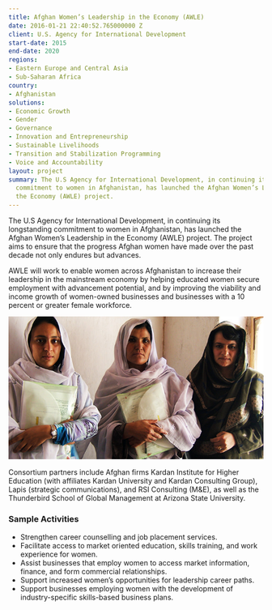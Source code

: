 ```yaml
---
title: Afghan Women’s Leadership in the Economy (AWLE)
date: 2016-01-21 22:40:52.765000000 Z
client: U.S. Agency for International Development
start-date: 2015
end-date: 2020
regions:
- Eastern Europe and Central Asia
- Sub-Saharan Africa
country:
- Afghanistan
solutions:
- Economic Growth
- Gender
- Governance
- Innovation and Entrepreneurship
- Sustainable Livelihoods
- Transition and Stabilization Programming
- Voice and Accountability
layout: project
summary: The U.S Agency for International Development, in continuing its longstanding
  commitment to women in Afghanistan, has launched the Afghan Women’s Leadership in
  the Economy (AWLE) project.
---
```

The U.S Agency for International Development, in continuing its longstanding commitment to women in Afghanistan, has launched the Afghan Women’s Leadership in the Economy (AWLE) project. The project aims to ensure that the progress Afghan women have made over the past decade not only endures but advances.

AWLE will work to enable women across Afghanistan to increase their leadership in the mainstream economy by helping educated women secure employment with advancement potential, and by improving the viability and income growth of women-owned businesses and businesses with a 10 percent or greater female workforce.

![project image](/assets/images/our-work/awle.jpg)

Consortium partners include Afghan firms Kardan Institute for Higher Education (with affiliates Kardan University and Kardan Consulting Group), Lapis (strategic communications), and RSI Consulting (M&E), as well as the Thunderbird School of Global Management at Arizona State University.

### Sample Activities
* Strengthen career counselling and job placement services.
* Facilitate access to market oriented education, skills training, and work experience for women.
* Assist businesses that employ women to access market information, finance, and form commercial relationships.
* Support increased women’s opportunities for leadership career paths.
* Support businesses employing women with the development of industry-specific skills-based business plans.
